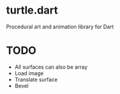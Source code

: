 # turtle.dart

Procedural art and animation library for Dart

# TODO

+ All surfaces can also be array
+ Load image
+ Translate surface
+ Bevel